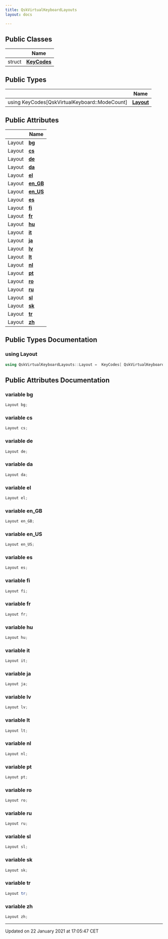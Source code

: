 ```yaml
---
title: QskVirtualKeyboardLayouts
layout: docs

---
```





## Public Classes

|                | Name           |
| -------------- | -------------- |
| struct | **[KeyCodes](/docs/classes/struct_qsk_virtual_keyboard_layouts_1_1_key_codes/)**  |

## Public Types

|                | Name           |
| -------------- | -------------- |
| using KeyCodes[QskVirtualKeyboard::ModeCount] | **[Layout](/docs/classes/struct_qsk_virtual_keyboard_layouts/#using-layout)**  |

## Public Attributes

|                | Name           |
| -------------- | -------------- |
| Layout | **[bg](/docs/classes/struct_qsk_virtual_keyboard_layouts/#variable-bg)**  |
| Layout | **[cs](/docs/classes/struct_qsk_virtual_keyboard_layouts/#variable-cs)**  |
| Layout | **[de](/docs/classes/struct_qsk_virtual_keyboard_layouts/#variable-de)**  |
| Layout | **[da](/docs/classes/struct_qsk_virtual_keyboard_layouts/#variable-da)**  |
| Layout | **[el](/docs/classes/struct_qsk_virtual_keyboard_layouts/#variable-el)**  |
| Layout | **[en_GB](/docs/classes/struct_qsk_virtual_keyboard_layouts/#variable-en_gb)**  |
| Layout | **[en_US](/docs/classes/struct_qsk_virtual_keyboard_layouts/#variable-en_us)**  |
| Layout | **[es](/docs/classes/struct_qsk_virtual_keyboard_layouts/#variable-es)**  |
| Layout | **[fi](/docs/classes/struct_qsk_virtual_keyboard_layouts/#variable-fi)**  |
| Layout | **[fr](/docs/classes/struct_qsk_virtual_keyboard_layouts/#variable-fr)**  |
| Layout | **[hu](/docs/classes/struct_qsk_virtual_keyboard_layouts/#variable-hu)**  |
| Layout | **[it](/docs/classes/struct_qsk_virtual_keyboard_layouts/#variable-it)**  |
| Layout | **[ja](/docs/classes/struct_qsk_virtual_keyboard_layouts/#variable-ja)**  |
| Layout | **[lv](/docs/classes/struct_qsk_virtual_keyboard_layouts/#variable-lv)**  |
| Layout | **[lt](/docs/classes/struct_qsk_virtual_keyboard_layouts/#variable-lt)**  |
| Layout | **[nl](/docs/classes/struct_qsk_virtual_keyboard_layouts/#variable-nl)**  |
| Layout | **[pt](/docs/classes/struct_qsk_virtual_keyboard_layouts/#variable-pt)**  |
| Layout | **[ro](/docs/classes/struct_qsk_virtual_keyboard_layouts/#variable-ro)**  |
| Layout | **[ru](/docs/classes/struct_qsk_virtual_keyboard_layouts/#variable-ru)**  |
| Layout | **[sl](/docs/classes/struct_qsk_virtual_keyboard_layouts/#variable-sl)**  |
| Layout | **[sk](/docs/classes/struct_qsk_virtual_keyboard_layouts/#variable-sk)**  |
| Layout | **[tr](/docs/classes/struct_qsk_virtual_keyboard_layouts/#variable-tr)**  |
| Layout | **[zh](/docs/classes/struct_qsk_virtual_keyboard_layouts/#variable-zh)**  |

## Public Types Documentation

### using Layout

```cpp
using QskVirtualKeyboardLayouts::Layout =  KeyCodes[ QskVirtualKeyboard::ModeCount ];
```


## Public Attributes Documentation

### variable bg

```cpp
Layout bg;
```


### variable cs

```cpp
Layout cs;
```


### variable de

```cpp
Layout de;
```


### variable da

```cpp
Layout da;
```


### variable el

```cpp
Layout el;
```


### variable en_GB

```cpp
Layout en_GB;
```


### variable en_US

```cpp
Layout en_US;
```


### variable es

```cpp
Layout es;
```


### variable fi

```cpp
Layout fi;
```


### variable fr

```cpp
Layout fr;
```


### variable hu

```cpp
Layout hu;
```


### variable it

```cpp
Layout it;
```


### variable ja

```cpp
Layout ja;
```


### variable lv

```cpp
Layout lv;
```


### variable lt

```cpp
Layout lt;
```


### variable nl

```cpp
Layout nl;
```


### variable pt

```cpp
Layout pt;
```


### variable ro

```cpp
Layout ro;
```


### variable ru

```cpp
Layout ru;
```


### variable sl

```cpp
Layout sl;
```


### variable sk

```cpp
Layout sk;
```


### variable tr

```cpp
Layout tr;
```


### variable zh

```cpp
Layout zh;
```


-------------------------------

Updated on 22 January 2021 at 17:05:47 CET